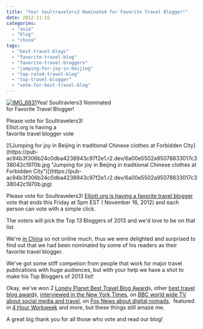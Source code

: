 ```yaml
---
title: "Yea! Soultravelers3 Nominated for Favorite Travel Blogger!"
date: 2012-11-15
categories: 
  - "asia"
  - "blog"
  - "china"
tags: 
  - "best-travel-blogs"
  - "favorite-travel-blog"
  - "favorite-travel-bloggers"
  - "jumping-for-joy-in-beijing"
  - "top-rated-travel-blog"
  - "top-travel-blogger"
  - "vote-for-best-travel-blog"
---
```


[![IMG_6831](https://pub-ac94b3f306b24c0dba4238943c97f2e1.r2.dev/6a00e5502a95078833017d3daec76a970c.jpg "IMG_6831")](https://pub-ac94b3f306b24c0dba4238943c97f2e1.r2.dev/6a00e5502a95078833017d3daec76a970c.jpg)Yea! Soultravlers3 Nominated  
for Favorite Travel Blogger!  
  
Please vote for Soultravelers3!  
Elliot.org is having a  
favorite travel blogger vote

<!--more--> [![Jumping for joy in Beijing in traditional Chinese clothes at Forbidden City](https://pub-ac94b3f306b24c0dba4238943c97f2e1.r2.dev/6a00e5502a95078833017c338042c1970b.jpg "Jumping for joy in Beijing in traditional Chinese clothes at Forbidden City")](https://pub-ac94b3f306b24c0dba4238943c97f2e1.r2.dev/6a00e5502a95078833017c338042c1970b.jpg)  
  
Please vote for Soultravelers3! [Elliott.org is having a favorite travel blogger](http://www.elliott.org/blog/please-vote-for-your-favorite-travel-blogger/ "elliott.org favorite travel blogger vote") vote that ends this Friday at 5pm EST ( November 16, 2012) and each person can vote with a simple click.  
  
The voters will pick the Top 13 Bloggers of 2013 and we'd love to be on that list.  
  
We're [in China](http://soultravelers3new.local/2012/11/china-travel-in-the-autumn.html "travel to China") so not online much, thus we were delighted and surprised to find out that we had been nominated by some of his readers as their favorite travel blogger.  
  
We've got some stiff competion from people that work for major travel publications with huge audiences, but with your help we have a shot to make his Top Bloggers of 2013 list!  
  
Okay, we've won 2 [Lonely Planet Best Travel Blog Award](http://soultravelers3new.local/2009/04/soultravelers3-won-2-lonely-planet-travel-awards-thank-you.html "lonely planet award for best travel blog soultravelers3")s, other [best travel blog award](http://soultravelers3new.local/2008/12/omg-best-travel.html "best travel blog award")s, [interviewed in the New York Times](http://soultravelers3new.local/2010/02/new-york-times-qa-with-soultravelers3-on-frugal-traveler-nomadic-family-traveler-jeanne-dee.html "soultravelers3 new york times interview"), on [BBC world wide TV about social media and travel](http://soultravelers3new.local/2010/12/bbc-interviews-soultravelers3-on-social-media-and-travel.html "BBC interviews soultravelers3 on social media and travel"), on [Fox News about digital nomads](http://soultravelers3new.local/2011/11/soultravelers3-digital-nomad-family-on-fox-tv-.html "soultravelers3 on fox news about digital nomad travel"),  featured in [4 Hour Workweek](http://soultravelers3new.local/2010/03/the-4hour-workweek-review-by-world-traveling-family-rich-global-digital-lifestyle-design.html "4 hour workweek review by travel family") and more, but these things still amaze me.  
  
A great big thank you for all those who vote and read our blog!
